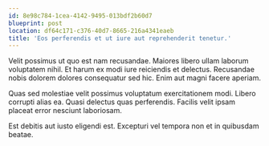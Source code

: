 ```yaml
---
id: 8e98c784-1cea-4142-9495-013bdf2b60d7
blueprint: post
location: df64c171-c376-40d7-8665-216a4341eaeb
title: 'Eos perferendis et ut iure aut reprehenderit tenetur.'
---
```

Velit possimus ut quo est nam recusandae. Maiores libero ullam laborum voluptatem nihil. Et harum ex modi iure reiciendis et delectus. Recusandae nobis dolorem dolores consequatur sed hic. Enim aut magni facere aperiam.

Quas sed molestiae velit possimus voluptatum exercitationem modi. Libero corrupti alias ea. Quasi delectus quas perferendis. Facilis velit ipsam placeat error nesciunt laboriosam.

Est debitis aut iusto eligendi est. Excepturi vel tempora non et in quibusdam beatae.